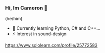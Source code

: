 ### Hi, Im Cameron 👋

(he/him)

- 🌱 Currently learning Python, C# and C++...
- ⚡ Interest in sound-design

https://www.sololearn.com/profile/25772583
